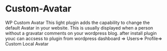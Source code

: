 # Custom-Avatar
WP Custom Avatar
This light plugin adds the capability to change the default Avatar in your website. This is usually displayed when a person without a gravatar comments on your wordpress blog.
after install plugin youc can accsess to plugin from wordpress dashboard => Users=> Profile=> Custom Local Avatar
